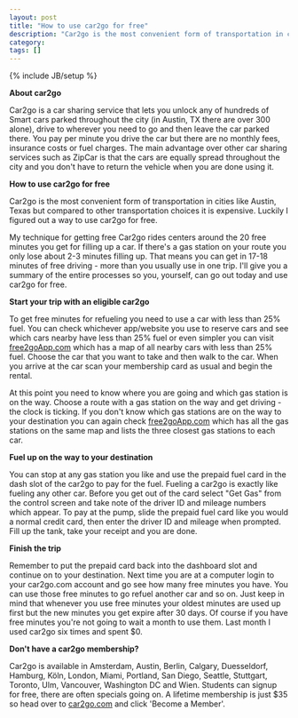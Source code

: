 ```yaml
---                                                                                                            
layout: post
title: "How to use car2go for free"
description: "Car2go is the most convenient form of transportation in cities like Austin, Texas but compared to other transportation choices it is expensive. Luckily I figured out a way to use car2go for free."
category:
tags: []
---
```

{% include JB/setup %}

**About car2go**

Car2go is a car sharing service that lets you unlock any of hundreds of Smart cars parked throughout the city (in Austin, TX there are over 300 alone), drive to wherever you need to go and then leave the car parked there. You pay per minute you drive the car but there are no monthly fees, insurance costs or fuel charges. The main advantage over other car sharing services such as ZipCar is that the cars are equally spread throughout the city and you don't have to return the vehicle when you are done using it.

**How to use car2go for free**

Car2go is the most convenient form of transportation in cities like Austin, Texas but compared to other transportation choices it is expensive. Luckily I figured out a way to use car2go for free.

My technique for getting free Car2go rides centers around the 20 free minutes you get for filling up a car. If there's a gas station on your route you only lose about 2-3 minutes filling up. That means you can get in 17-18 minutes of free driving - more than you usually use in one trip. I'll give you a summary of the entire processes so you, yourself, can go out today and use car2go for free.

**Start your trip with an eligible car2go**

To get free minutes for refueling you need to use a car with less than 25% fuel. You can check whichever app/website you use to reserve cars and see which cars nearby have less than 25% fuel or even simpler you can visit [free2goApp.com](http://free2goapp.com) which has a map of all nearby cars with less than 25% fuel. Choose the car that you want to take and then walk to the car. When you arrive at the car scan your membership card as usual and begin the rental. 

At this point you need to know where you are going and which gas station is on the way. Choose a route with a gas station on the way and get driving - the clock is ticking. If you don't know which gas stations are on the way to your destination you can again check [free2goApp.com](http://free2goapp.com) which has all the gas stations on the same map and lists the three closest gas stations to each car.

**Fuel up on the way to your destination**

You can stop at any gas station you like and use the prepaid fuel card in the dash slot of the car2go to pay for the fuel. Fueling a car2go is exactly like fueling any other car. Before you get out of the card select "Get Gas" from the control screen and take note of the driver ID and mileage numbers which appear. To pay at the pump, slide the prepaid fuel card like you would a normal credit card, then enter the driver ID and mileage when prompted. Fill up the tank, take your receipt and you are done.

**Finish the trip**

Remember to put the prepaid card back into the dashboard slot and continue on to your destination. Next time you are at a computer login to your car2go.com account and go see how many free minutes you have. You can use those free minutes to go refuel another car and so on. Just keep in mind that whenever you use free minutes your oldest minutes are used up first but the new minutes you get expire after 30 days. Of course if you have free minutes you're not going to wait a month to use them. Last month I used car2go six times and spent $0.

**Don't have a car2go membership?**

Car2go is available in Amsterdam, Austin, Berlin, Calgary, Duesseldorf, Hamburg, Köln, London, Miami, Portland, San Diego, Seattle, Stuttgart, Toronto, Ulm, Vancouver, Washington DC and Wien. Students can signup for free, there are often specials going on. A lifetime membership is just $35 so head over to [car2go.com](https://www.car2go.com) and click 'Become a Member'. 


